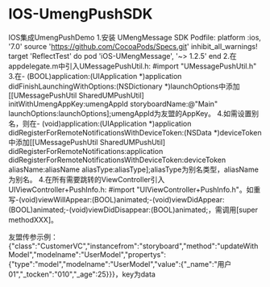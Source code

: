 # IOS-UmengPushSDK
IOS集成UmengPushDemo
1.安装 UMengMessage SDK
Podfile:
	platform :ios, '7.0'
	source 'https://github.com/CocoaPods/Specs.git'
	inhibit_all_warnings!
	target 'ReflectTest' do
    pod 'iOS-UMengMessage', '~> 1.2.5'
	end
2.在appdelegate.m中引入UMessagePushUtil.h: #import "UMessagePushUtil.h"
3.在- (BOOL)application:(UIApplication *)application didFinishLaunchingWithOptions:(NSDictionary *)launchOptions中添加 [[UMessagePushUtil SharedUMPushUtil] initWithUmengAppKey:umengAppId storyboardName:@"Main" launchOptions:launchOptions];umengAppId为友盟的AppKey。
4.如需设置别名，则在- (void)application:(UIApplication *)application didRegisterForRemoteNotificationsWithDeviceToken:(NSData *)deviceToken中添加[[UMessagePushUtil SharedUMPushUtil] didRegisterForRemoteNotifications:application didRegisterForRemoteNotificationsWithDeviceToken:deviceToken aliasName:aliasName aliasType:aliasType];aliasType为别名类型，aliasName为别名。
4.在所有需要跳转的ViewController引入UIViewController+PushInfo.h: #import "UIViewController+PushInfo.h"。如重写-(void)viewWillAppear:(BOOL)animated;-(void)viewDidAppear:(BOOL)animated;-(void)viewDidDisappear:(BOOL)animated;，需调用[super methodXXX]。


友盟传参示例：{"class":"CustomerVC","instancefrom":"storyboard","method":"updateWithModel","modelname":"UserModel","propertys":{"type":"model","modelname":"UserModel","value":{"_name":"用户01","_tocken":"010","_age":25}}}，key为data
	
